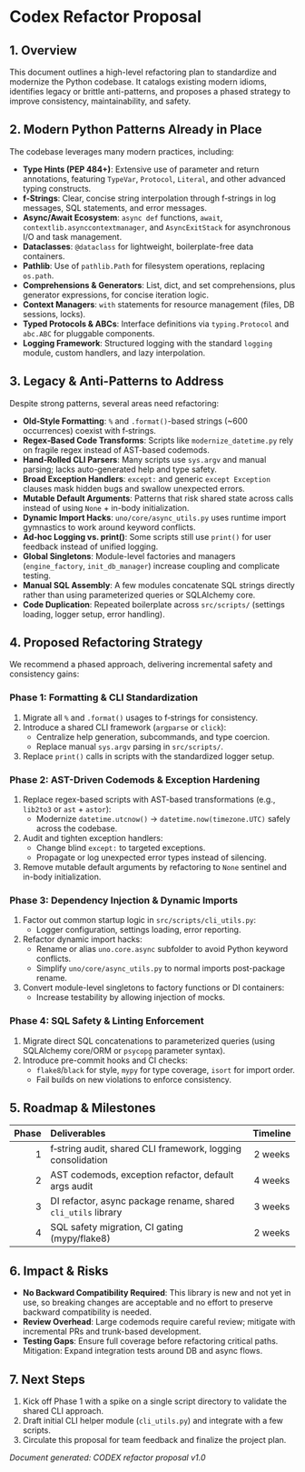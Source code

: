# Codex Refactor Proposal

## 1. Overview

This document outlines a high-level refactoring plan to standardize and modernize the Python codebase. It catalogs existing modern idioms, identifies legacy or brittle anti-patterns, and proposes a phased strategy to improve consistency, maintainability, and safety.

## 2. Modern Python Patterns Already in Place
The codebase leverages many modern practices, including:
- **Type Hints (PEP 484+)**: Extensive use of parameter and return annotations, featuring `TypeVar`, `Protocol`, `Literal`, and other advanced typing constructs.
- **f‑Strings**: Clear, concise string interpolation through f‑strings in log messages, SQL statements, and error messages.
- **Async/Await Ecosystem**: `async def` functions, `await`, `contextlib.asynccontextmanager`, and `AsyncExitStack` for asynchronous I/O and task management.
- **Dataclasses**: `@dataclass` for lightweight, boilerplate-free data containers.
- **Pathlib**: Use of `pathlib.Path` for filesystem operations, replacing `os.path`.
- **Comprehensions & Generators**: List, dict, and set comprehensions, plus generator expressions, for concise iteration logic.
- **Context Managers**: `with` statements for resource management (files, DB sessions, locks).
- **Typed Protocols & ABCs**: Interface definitions via `typing.Protocol` and `abc.ABC` for pluggable components.
- **Logging Framework**: Structured logging with the standard `logging` module, custom handlers, and lazy interpolation.

## 3. Legacy & Anti-Patterns to Address
Despite strong patterns, several areas need refactoring:
- **Old‑Style Formatting**: `%` and `.format()`-based strings (~600 occurrences) coexist with f‑strings.
- **Regex‑Based Code Transforms**: Scripts like `modernize_datetime.py` rely on fragile regex instead of AST-based codemods.
- **Hand‑Rolled CLI Parsers**: Many scripts use `sys.argv` and manual parsing; lacks auto-generated help and type safety.
- **Broad Exception Handlers**: `except:` and generic `except Exception` clauses mask hidden bugs and swallow unexpected errors.
- **Mutable Default Arguments**: Patterns that risk shared state across calls instead of using `None` + in-body initialization.
- **Dynamic Import Hacks**: `uno/core/async_utils.py` uses runtime import gymnastics to work around keyword conflicts.
- **Ad‑hoc Logging vs. print()**: Some scripts still use `print()` for user feedback instead of unified logging.
- **Global Singletons**: Module-level factories and managers (`engine_factory`, `init_db_manager`) increase coupling and complicate testing.
- **Manual SQL Assembly**: A few modules concatenate SQL strings directly rather than using parameterized queries or SQLAlchemy core.
- **Code Duplication**: Repeated boilerplate across `src/scripts/` (settings loading, logger setup, error handling).

## 4. Proposed Refactoring Strategy
We recommend a phased approach, delivering incremental safety and consistency gains:

### Phase 1: Formatting & CLI Standardization
1. Migrate all `%` and `.format()` usages to f‑strings for consistency.
2. Introduce a shared CLI framework (`argparse` or `click`):
   - Centralize help generation, subcommands, and type coercion.
   - Replace manual `sys.argv` parsing in `src/scripts/`.
3. Replace `print()` calls in scripts with the standardized logger setup.

### Phase 2: AST-Driven Codemods & Exception Hardening
1. Replace regex-based scripts with AST-based transformations (e.g., `lib2to3` or `ast` + `astor`):
   - Modernize `datetime.utcnow()` → `datetime.now(timezone.UTC)` safely across the codebase.
2. Audit and tighten exception handlers:
   - Change blind `except:` to targeted exceptions.
   - Propagate or log unexpected error types instead of silencing.
3. Remove mutable default arguments by refactoring to `None` sentinel and in-body initialization.

### Phase 3: Dependency Injection & Dynamic Imports
1. Factor out common startup logic in `src/scripts/cli_utils.py`:
   - Logger configuration, settings loading, error reporting.
2. Refactor dynamic import hacks:
   - Rename or alias `uno.core.async` subfolder to avoid Python keyword conflicts.
   - Simplify `uno/core/async_utils.py` to normal imports post-package rename.
3. Convert module-level singletons to factory functions or DI containers:
   - Increase testability by allowing injection of mocks.

### Phase 4: SQL Safety & Linting Enforcement
1. Migrate direct SQL concatenations to parameterized queries (using SQLAlchemy core/ORM or `psycopg` parameter syntax).
2. Introduce pre-commit hooks and CI checks:
   - `flake8`/`black` for style, `mypy` for type coverage, `isort` for import order.
   - Fail builds on new violations to enforce consistency.

## 5. Roadmap & Milestones
| Phase | Deliverables | Timeline |
|------:|:-------------|:--------:|
| 1     | f‑string audit, shared CLI framework, logging consolidation | 2 weeks |
| 2     | AST codemods, exception refactor, default args audit | 4 weeks |
| 3     | DI refactor, async package rename, shared `cli_utils` library | 3 weeks |
| 4     | SQL safety migration, CI gating (mypy/flake8) | 2 weeks |

## 6. Impact & Risks
- **No Backward Compatibility Required**: This library is new and not yet in use, so breaking changes are acceptable and no effort to preserve backward compatibility is needed.
- **Review Overhead**: Large codemods require careful review; mitigate with incremental PRs and trunk-based development.
- **Testing Gaps**: Ensure full coverage before refactoring critical paths. Mitigation: Expand integration tests around DB and async flows.

## 7. Next Steps
1. Kick off Phase 1 with a spike on a single script directory to validate the shared CLI approach.
2. Draft initial CLI helper module (`cli_utils.py`) and integrate with a few scripts.
3. Circulate this proposal for team feedback and finalize the project plan.

_Document generated: CODEX refactor proposal v1.0_